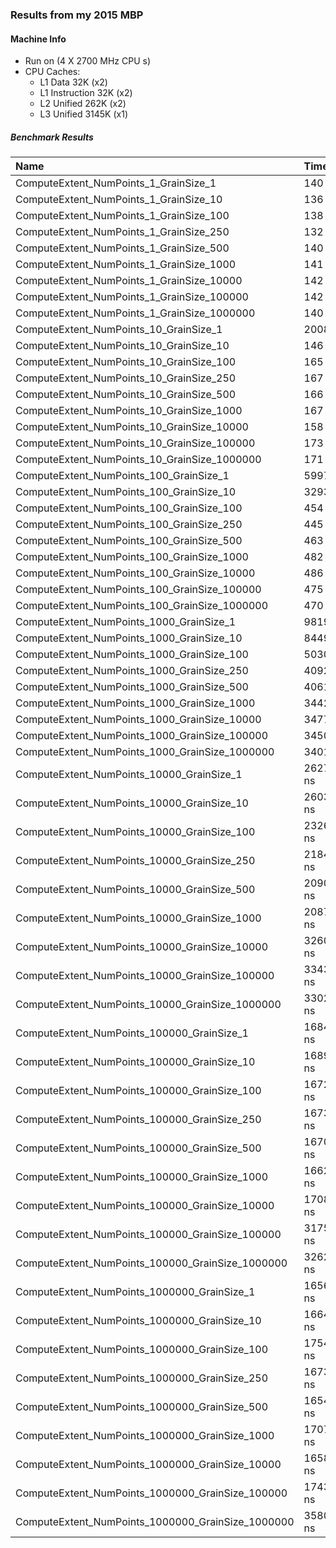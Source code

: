 ### Results from my 2015 MBP

#### Machine Info
- Run on (4 X 2700 MHz CPU s)
- CPU Caches:
  - L1 Data 32K (x2)
  - L1 Instruction 32K (x2)
  - L2 Unified 262K (x2)
  - L3 Unified 3145K (x1)

##### Benchmark Results

|Name                                                      | Time              | CPU        | Iterations |
|:---------------------------------------------------------|:------------------|:-----------|:-----------|
| ComputeExtent_NumPoints_1_GrainSize_1                    |       140 ns      |     139 ns |   4544038 | 
| ComputeExtent_NumPoints_1_GrainSize_10                   |       136 ns      |     136 ns |   4749240 |
| ComputeExtent_NumPoints_1_GrainSize_100                  |       138 ns      |     137 ns |   4904227 |
| ComputeExtent_NumPoints_1_GrainSize_250                  |       132 ns      |     132 ns |   4891684 |
| ComputeExtent_NumPoints_1_GrainSize_500                  |       140 ns      |     139 ns |   5206784 |
| ComputeExtent_NumPoints_1_GrainSize_1000                 |       141 ns      |     140 ns |   4932495 |
| ComputeExtent_NumPoints_1_GrainSize_10000                |       142 ns      |     142 ns |   4779299 |
| ComputeExtent_NumPoints_1_GrainSize_100000               |       142 ns      |     140 ns |   5353032 |
| ComputeExtent_NumPoints_1_GrainSize_1000000              |       140 ns      |     139 ns |   4572772 |
| ComputeExtent_NumPoints_10_GrainSize_1                   |      2008 ns      |    1996 ns |    356073 |
| ComputeExtent_NumPoints_10_GrainSize_10                  |       146 ns      |     146 ns |   4467705 |
| ComputeExtent_NumPoints_10_GrainSize_100                 |       165 ns      |     164 ns |   4019385 |
| ComputeExtent_NumPoints_10_GrainSize_250                 |       167 ns      |     166 ns |   3967129 |
| ComputeExtent_NumPoints_10_GrainSize_500                 |       166 ns      |     165 ns |   4041944 |
| ComputeExtent_NumPoints_10_GrainSize_1000                |       167 ns      |     166 ns |   4236980 |
| ComputeExtent_NumPoints_10_GrainSize_10000               |       158 ns      |     158 ns |   3887183 |
| ComputeExtent_NumPoints_10_GrainSize_100000              |       173 ns      |     172 ns |   3937318 |
| ComputeExtent_NumPoints_10_GrainSize_1000000             |       171 ns      |     171 ns |   4158646 |
| ComputeExtent_NumPoints_100_GrainSize_1                  |      5997 ns      |    5911 ns |     91683 |
| ComputeExtent_NumPoints_100_GrainSize_10                 |      3293 ns      |    3265 ns |    215985 |
| ComputeExtent_NumPoints_100_GrainSize_100                |       454 ns      |     453 ns |   1634517 |
| ComputeExtent_NumPoints_100_GrainSize_250                |       445 ns      |     443 ns |   1482464 |
| ComputeExtent_NumPoints_100_GrainSize_500                |       463 ns      |     462 ns |   1448601 |
| ComputeExtent_NumPoints_100_GrainSize_1000               |       482 ns      |     479 ns |   1397903 |
| ComputeExtent_NumPoints_100_GrainSize_10000              |       486 ns      |     484 ns |   1361762 |
| ComputeExtent_NumPoints_100_GrainSize_100000             |       475 ns      |     474 ns |   1310444 |
| ComputeExtent_NumPoints_100_GrainSize_1000000            |       470 ns      |     469 ns |   1471828 |
| ComputeExtent_NumPoints_1000_GrainSize_1                 |      9819 ns      |    9709 ns |     68529 |
| ComputeExtent_NumPoints_1000_GrainSize_10                |      8449 ns      |    8251 ns |     80455 |
| ComputeExtent_NumPoints_1000_GrainSize_100               |      5030 ns      |    4992 ns |    130451 |
| ComputeExtent_NumPoints_1000_GrainSize_250               |      4092 ns      |    4076 ns |    170763 |
| ComputeExtent_NumPoints_1000_GrainSize_500               |      4061 ns      |    4042 ns |    172358 |
| ComputeExtent_NumPoints_1000_GrainSize_1000              |      3442 ns      |    3428 ns |    214690 |
| ComputeExtent_NumPoints_1000_GrainSize_10000             |      3477 ns      |    3451 ns |    203063 |
| ComputeExtent_NumPoints_1000_GrainSize_100000            |      3450 ns      |    3440 ns |    195267 |
| ComputeExtent_NumPoints_1000_GrainSize_1000000           |      3401 ns      |    3393 ns |    198010 |
| ComputeExtent_NumPoints_10000_GrainSize_1                |     26274 ns      |   26067 ns |     25393 |
| ComputeExtent_NumPoints_10000_GrainSize_10               |     26032 ns      |   25788 ns |     26131 |
| ComputeExtent_NumPoints_10000_GrainSize_100              |     23265 ns      |   23071 ns |     29241 |
| ComputeExtent_NumPoints_10000_GrainSize_250              |     21847 ns      |   21674 ns |     30879 |
| ComputeExtent_NumPoints_10000_GrainSize_500              |     20904 ns      |   20728 ns |     32361 |
| ComputeExtent_NumPoints_10000_GrainSize_1000             |     20876 ns      |   20642 ns |     32587 |
| ComputeExtent_NumPoints_10000_GrainSize_10000            |     32602 ns      |   32499 ns |     22715 |
| ComputeExtent_NumPoints_10000_GrainSize_100000           |     33436 ns      |   33334 ns |     20483 |
| ComputeExtent_NumPoints_10000_GrainSize_1000000          |     33023 ns      |   32933 ns |     20926 |
| ComputeExtent_NumPoints_100000_GrainSize_1               |    168409 ns      |  166150 ns |      4021 |
| ComputeExtent_NumPoints_100000_GrainSize_10              |    168980 ns      |  166287 ns |      3984 |
| ComputeExtent_NumPoints_100000_GrainSize_100             |    167251 ns      |  164732 ns |      3953 |
| ComputeExtent_NumPoints_100000_GrainSize_250             |    167353 ns      |  165501 ns |      3952 |
| ComputeExtent_NumPoints_100000_GrainSize_500             |    167030 ns      |  164661 ns |      3922 |
| ComputeExtent_NumPoints_100000_GrainSize_1000            |    166280 ns      |  163773 ns |      4023 |
| ComputeExtent_NumPoints_100000_GrainSize_10000           |    170814 ns      |  167932 ns |      3916 |
| ComputeExtent_NumPoints_100000_GrainSize_100000          |    317553 ns      |  316001 ns |      2300 |
| ComputeExtent_NumPoints_100000_GrainSize_1000000         |    326245 ns      |  325137 ns |      2117 |
| ComputeExtent_NumPoints_1000000_GrainSize_1              |   1656578 ns      | 1558778 ns |       465 |
| ComputeExtent_NumPoints_1000000_GrainSize_10             |   1664566 ns      | 1508866 ns |       454 |
| ComputeExtent_NumPoints_1000000_GrainSize_100            |   1754476 ns      | 1617961 ns |       466 |
| ComputeExtent_NumPoints_1000000_GrainSize_250            |   1673843 ns      | 1535036 ns |       446 |
| ComputeExtent_NumPoints_1000000_GrainSize_500            |   1654872 ns      | 1561768 ns |       440 |
| ComputeExtent_NumPoints_1000000_GrainSize_1000           |   1707853 ns      | 1603267 ns |       427 |
| ComputeExtent_NumPoints_1000000_GrainSize_10000          |   1658786 ns      | 1579738 ns |       443 |
| ComputeExtent_NumPoints_1000000_GrainSize_100000         |   1743178 ns      | 1565792 ns |       448 |
| ComputeExtent_NumPoints_1000000_GrainSize_1000000        |   3580305 ns      | 3560778 ns |       212 |
